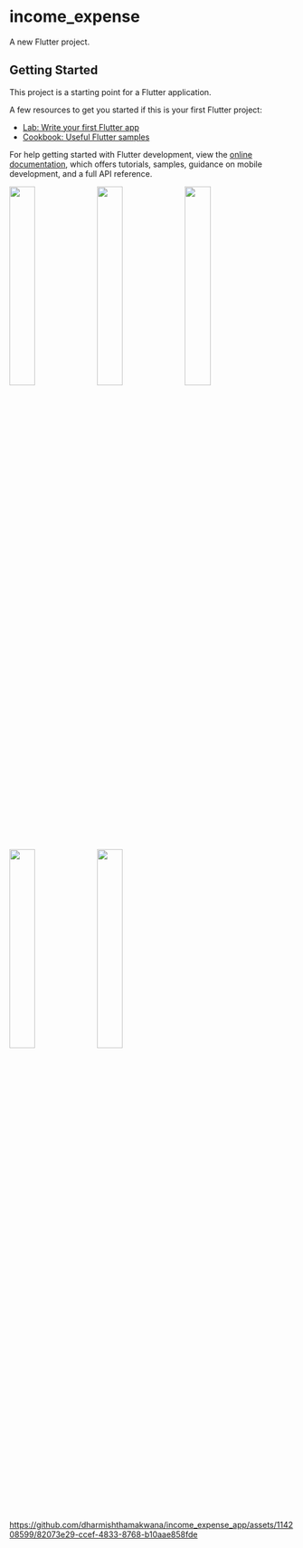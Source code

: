 # income_expense

A new Flutter project.

## Getting Started

This project is a starting point for a Flutter application.

A few resources to get you started if this is your first Flutter project:

- [Lab: Write your first Flutter app](https://docs.flutter.dev/get-started/codelab)
- [Cookbook: Useful Flutter samples](https://docs.flutter.dev/cookbook)

For help getting started with Flutter development, view the
[online documentation](https://docs.flutter.dev/), which offers tutorials,
samples, guidance on mobile development, and a full API reference.


<P>
  <img src="https://github.com/dharmishthamakwana/income_expense_app/assets/114208599/0042552f-3f34-4355-9b7f-aedc5adff88d"width=30%height=35%>
  <img src="https://github.com/dharmishthamakwana/income_expense_app/assets/114208599/0fcc2c56-85ad-44d5-9e75-6d2fc3dce5b3"width=30%height=35%>
  <img src="https://github.com/dharmishthamakwana/income_expense_app/assets/114208599/fb5351f8-7d4d-4119-b951-7b90eda1a679"width=30%height=35%>
  <img src="https://github.com/dharmishthamakwana/income_expense_app/assets/114208599/4a975087-9254-4186-9a9c-34c7367076a6"width=30%height=35%>
   <img src="https://github.com/dharmishthamakwana/income_expense_app/assets/114208599/821ee9e8-83e6-4b45-8dac-054293944c7b"width=30%height=35%>
 </P>



https://github.com/dharmishthamakwana/income_expense_app/assets/114208599/82073e29-ccef-4833-8768-b10aae858fde


